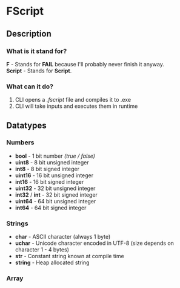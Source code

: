 # FScript

## Description

### What is it stand for?
**F** - Stands for **FAIL** because I'll probably never finish it anyway.<br>
**Script** - Stands for **Script**.

### What can it do?
1. CLI opens a *.fscript* file and compiles it to .exe
2. CLI will take inputs and executes them in runtime

## Datatypes
### Numbers
- **bool** - 1 bit number *(true / false)*
- **uint8** - 8 bit unsigned integer
- **int8** - 8 bit signed integer
- **uint16** - 16 bit unsigned integer
- **int16** - 16 bit signed integer
- **uint32** - 32 bit unsigned integer
- **int32** / **int** - 32 bit signed integer
- **uint64** - 64 bit unsigned integer
- **int64** - 64 bit signed integer

### Strings
- **char** - ASCII character (always 1 byte)
- **uchar** - Unicode character encoded in UTF-8 (size depends on character 1 - 4 bytes)
- **str** - Constant string known at compile time
- **string** - Heap allocated string

### Array
